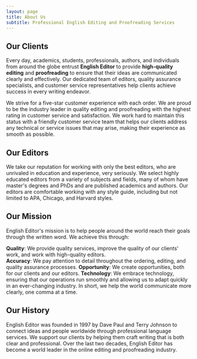 ```yaml
---
layout: page
title: About Us
subtitle: Professional English Editing and Proofreading Services
---
```

## Our Clients

Every day, academics, students, professionals, authors, and individuals from around the globe entrust **English Editor** to provide **high-quality editing** and **proofreading** to ensure that their ideas are communicated clearly and effectively. Our dedicated team of editors, quality assurance specialists, and customer service representatives help clients achieve success in every writing endeavor.

We strive for a five-star customer experience with each order. We are proud to be the industry leader in quality editing and proofreading with the highest rating in customer service and satisfaction. We work hard to maintain this status with a friendly customer service team that helps our clients address any technical or service issues that may arise, making their experience as smooth as possible.

## Our Editors

We take our reputation for working with only the best editors, who are unrivaled in education and experience, very seriously. We select highly educated editors from a variety of subjects and fields, many of whom have master's degrees and PhDs and are published academics and authors. Our editors are comfortable working with any style guide, including but not limited to APA, Chicago, and Harvard styles. 


## Our Mission
English Editor's mission is to help people around the world reach their goals through the written word. We achieve this through:

**Quality**: We provide quality services, improve the quality of our clients' work, and work with high-quality editors.  
**Accuracy**: We pay attention to detail throughout the ordering, editing, and quality assurance processes.
**Opportunity**: We create opportunities, both for our clients and our editors.
**Technology**: We embrace technology, ensuring that our operations run smoothly and allowing us to adapt quickly in an ever-changing industry.
In short, we help the world communicate more clearly, one comma at a time.

## Our History
English Editor was founded in 1997 by Dave Paul and Terry Johnson to connect ideas and people worldwide through professional language services. We support our clients by helping them craft writing that is both clear and professional. Over the last two decades, English Editor has become a world leader in the online editing and proofreading industry.
